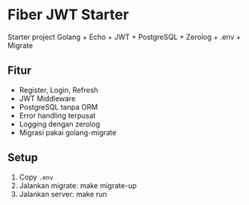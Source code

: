 # Fiber JWT Starter

Starter project Golang + Echo + JWT + PostgreSQL + Zerolog + .env + Migrate

## Fitur

- Register, Login, Refresh
- JWT Middleware
- PostgreSQL tanpa ORM
- Error handling terpusat
- Logging dengan zerolog
- Migrasi pakai golang-migrate

## Setup

1. Copy `.env`
2. Jalankan migrate:
   make migrate-up
3. Jalankan server:
   make run
